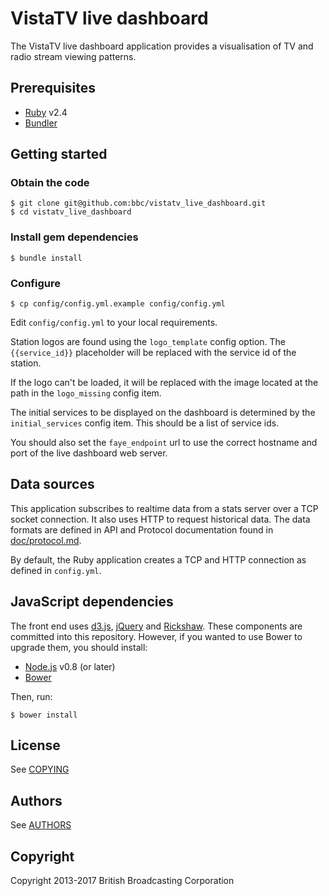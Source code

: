 # VistaTV live dashboard

The VistaTV live dashboard application provides a visualisation of TV and radio
stream viewing patterns.

## Prerequisites

* [Ruby](http://www.ruby-lang.org/) v2.4
* [Bundler](http://gembundler.com/)

## Getting started

### Obtain the code

    $ git clone git@github.com:bbc/vistatv_live_dashboard.git
    $ cd vistatv_live_dashboard

### Install gem dependencies

    $ bundle install

### Configure

    $ cp config/config.yml.example config/config.yml

Edit `config/config.yml` to your local requirements.

Station logos are found using the `logo_template` config option.
The `{{service_id}}` placeholder will be replaced with the service id of the
station.

If the logo can't be loaded, it will be replaced with the image located at the
path in the `logo_missing` config item.

The initial services to be displayed on the dashboard is determined by the
`initial_services` config item. This should be a list of service ids.

You should also set the `faye_endpoint` url to use the correct hostname and port
of the live dashboard web server.

## Data sources

This application subscribes to realtime data from a stats server over a TCP
socket connection. It also uses HTTP to request historical data. The data
formats are defined in API and Protocol documentation found in
[doc/protocol.md](doc/protocol.md).

By default, the Ruby application creates a TCP and HTTP connection as defined
in `config.yml`.

## JavaScript dependencies

The front end uses [d3.js](http://d3js.org/), [jQuery](http://jquery.com/) and
[Rickshaw](http://code.shutterstock.com/rickshaw/). These components are
committed into this repository. However, if you wanted to use Bower to upgrade
them, you should install:

* [Node.js](http://nodejs.org/) v0.8 (or later)
* [Bower](https://npmjs.org/package/bower)

Then, run:

    $ bower install

## License

See [COPYING](COPYING)

## Authors

See [AUTHORS](AUTHORS)

## Copyright

Copyright 2013-2017 British Broadcasting Corporation
